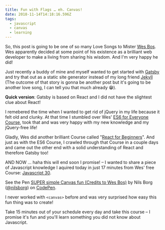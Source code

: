 ```yaml
---
title: Fun with Flags … eh. Canvas!
date: 2018-11-14T14:18:16.596Z
tags:
  - javascript
  - canvas
  - learning
---
```

So, this post is going to be one of so many Love Songs to Mister [Wes Bos](https://wesbos.com/). Wes apparently decided at some point of his existence as a brilliant web developer to make a living from sharing his wisdom. And I'm very happy he did!

Just recently a buddy of mine and myself wanted to get started with [Gatsby](https://www.gatsbyjs.org/) and try that out as a static site generator instead of my long friend [Jekyll](https://jekyllrb.com/) (The outcome of that story is gonna be another post but it's going to be another love song, I can tell you that much already 😁).

**Quick version**: Gatsby is based on React and I did not have the slightest clue about React!

I remebered the time when I wanted to get rid of jQuery in my life because it felt old and clunky. At that time I stumbled over Wes' [ES6 for Everyone Course](https://es6.io/), took that and was very happy with my new knowledge and my jQuery-free life!

Gladly, Wes did another brilliant Course called "[React for Beginners](https://reactforbeginners.com/)". And just as with the ES6 Course, I crawled through that Course in a couple days and came out the other end with a solid understanding of React and therefore Gatsby too!

AND NOW … haha this will end soon I promise! – I wanted to share a piece of Javascript knowledge I aquired today in just 17 minutes from Wes' free Course: [Javascript 30](https://javascript30.com/).

<p data-height="446" data-theme-id="dark" data-slug-hash="vQxxYL" data-default-tab="js,result" data-user="nilsborg" data-pen-title="SUPER simple Canvas fun (Credits to Wes Bos)" data-preview="true" class="codepen">See the Pen <a href="https://codepen.io/nilsborg/pen/vQxxYL/">SUPER simple Canvas fun (Credits to Wes Bos)</a> by Nils Borg (<a href="https://codepen.io/nilsborg">@nilsborg</a>) on <a href="https://codepen.io">CodePen</a>.</p>
<script async src="https://static.codepen.io/assets/embed/ei.js"></script>

I never worked with `<canvas>` before and was very surprised how easy this fun thing was to create!

Take 15 minutes out of your schedule every day and take this course – I promise it's fun and you'll learn something you did not know about Javascript.
